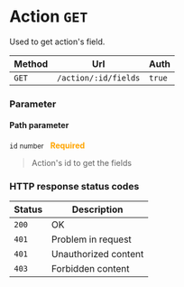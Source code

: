 # Action ```GET```

Used to get action's field.

| Method   | Url           | Auth          |
| -------- | ---------------| ---------------------|
| `GET`   | `/action/:id/fields` | `true`   |

### Parameter

#### Path parameter

```id``` <small>number</small>&nbsp;&nbsp;&nbsp;<span style="color: orange">**Required**</span>

> Action's id to get the fields

### HTTP response status codes

| Status   | Description           |
|----------|-----------------------|
|```200``` | OK                    |
|```401``` | Problem in request    |
|```401``` | Unauthorized content  |
|```403``` | Forbidden content  |